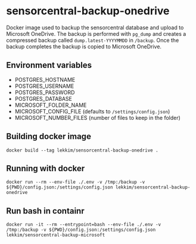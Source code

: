 # sensorcentral-backup-onedrive #
Docker image used to backup the sensorcentral database and upload to Microsoft OneDrive. The backup 
is performed with `pg_dump` and creates a compressed backup called `dump.latest-YYYYMMDD` in `/backup`. Once the backup completes the backup is copied to Microsoft OneDrive.

## Environment variables ##
* POSTGRES_HOSTNAME
* POSTGRES_USERNAME
* POSTGRES_PASSWORD
* POSTGRES_DATABASE
* MICROSOFT_FOLDER_NAME
* MICROSOFT_CONFIG_FILE (defaults to `/settings/config.json`)
* MICROSOFT_NUMBER_FILES (number of files to keep in the folder)

## Building docker image ##
```
docker build --tag lekkim/sensorcentral-backup-onedrive .
```

## Running with docker ##
```
docker run --rm --env-file ./.env -v /tmp:/backup -v ${PWD}/config.json:/settings/config.json lekkim/sensorcentral-backup-onedrive
```

## Run bash in containr ##
```
docker run -it --rm --entrypoint=bash --env-file ./.env -v /tmp:/backup -v ${PWD}/config.json:/settings/config.json lekkim/sensorcentral-backup-microsoft
```